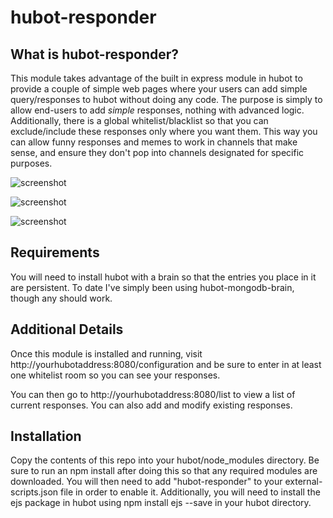 # hubot-responder

## What is hubot-responder?

This module takes advantage of the built in express module in hubot to provide a couple of simple web pages where your users can add simple query/responses to hubot without doing any code. The purpose is simply to allow end-users to add *simple* responses, nothing with advanced logic. Additionally, there is a global whitelist/blacklist so that you can exclude/include these responses only where you want them. This way you can allow funny responses and memes to work in channels that make sense, and ensure they don't pop into channels designated for specific purposes.

![screenshot](https://cloud.githubusercontent.com/assets/6954817/23183430/9c0a9966-f841-11e6-8bb3-9bc8f7bc342b.png)

![screenshot](https://cloud.githubusercontent.com/assets/6954817/23183547/13bc2600-f842-11e6-98dc-62b365685520.png)

![screenshot](https://cloud.githubusercontent.com/assets/6954817/23183611/3f89d7aa-f842-11e6-879b-09035dacc52a.png)

## Requirements

You will need to install hubot with a brain so that the entries you place in it are persistent. To date I've simply been using hubot-mongodb-brain, though any should work.

## Additional Details

Once this module is installed and running, visit http://yourhubotaddress:8080/configuration and be sure to enter in at least one whitelist room so you can see your responses. 

You can then go to http://yourhubotaddress:8080/list to view a list of current responses. You can also add and modify existing responses.

## Installation

Copy the contents of this repo into your hubot/node_modules directory. Be sure to run an npm install after doing this so that any required modules are downloaded. You will then need to add "hubot-responder" to your external-scripts.json file in order to enable it. Additionally, you will need to install the ejs package in hubot using npm install ejs --save in your hubot directory.
